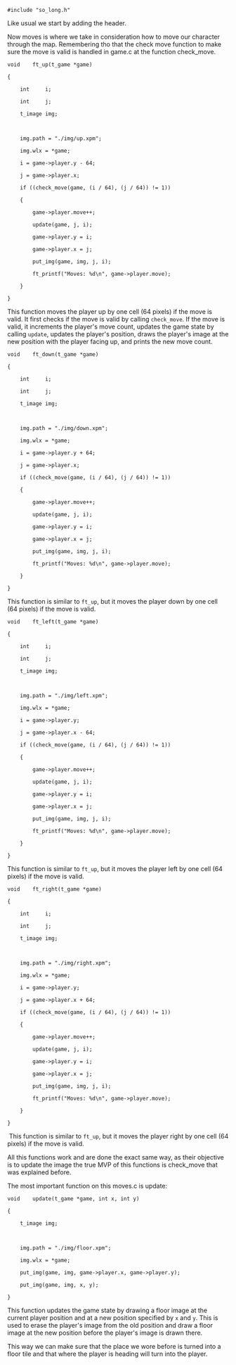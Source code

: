 ```
#include "so_long.h"
```
Like usual we start by adding the header.

Now moves is where we take in consideration how to move our character through the map.
Remembering tho that the check move function to make sure the move is valid is handled in game.c at the function check_move.

```
void    ft_up(t_game *game)

{

    int     i;

    int     j;

    t_image img;

  

    img.path = "./img/up.xpm";

    img.wlx = *game;

    i = game->player.y - 64;

    j = game->player.x;

    if ((check_move(game, (i / 64), (j / 64)) != 1))

    {

        game->player.move++;

        update(game, j, i);

        game->player.y = i;

        game->player.x = j;

        put_img(game, img, j, i);

        ft_printf("Moves: %d\n", game->player.move);

    }

}
```
This function moves the player up by one cell (64 pixels) if the move is valid. It first checks if the move is valid by calling `check_move`. If the move is valid, it increments the player's move count, updates the game state by calling `update`, updates the player's position, draws the player's image at the new position with the player facing up, and prints the new move count.

```
void    ft_down(t_game *game)

{

    int     i;

    int     j;

    t_image img;

  

    img.path = "./img/down.xpm";

    img.wlx = *game;

    i = game->player.y + 64;

    j = game->player.x;

    if ((check_move(game, (i / 64), (j / 64)) != 1))

    {

        game->player.move++;

        update(game, j, i);

        game->player.y = i;

        game->player.x = j;

        put_img(game, img, j, i);

        ft_printf("Moves: %d\n", game->player.move);

    }

}
```
This function is similar to `ft_up`, but it moves the player down by one cell (64 pixels) if the move is valid.

```
void    ft_left(t_game *game)

{

    int     i;

    int     j;

    t_image img;

  

    img.path = "./img/left.xpm";

    img.wlx = *game;

    i = game->player.y;

    j = game->player.x - 64;

    if ((check_move(game, (i / 64), (j / 64)) != 1))

    {

        game->player.move++;

        update(game, j, i);

        game->player.y = i;

        game->player.x = j;

        put_img(game, img, j, i);

        ft_printf("Moves: %d\n", game->player.move);

    }

}
```
This function is similar to `ft_up`, but it moves the player left by one cell (64 pixels) if the move is valid.

```
void    ft_right(t_game *game)

{

    int     i;

    int     j;

    t_image img;

  

    img.path = "./img/right.xpm";

    img.wlx = *game;

    i = game->player.y;

    j = game->player.x + 64;

    if ((check_move(game, (i / 64), (j / 64)) != 1))

    {

        game->player.move++;

        update(game, j, i);

        game->player.y = i;

        game->player.x = j;

        put_img(game, img, j, i);

        ft_printf("Moves: %d\n", game->player.move);

    }

}
```
 This function is similar to `ft_up`, but it moves the player right by one cell (64 pixels) if the move is valid.

All this functions work and are done the exact same way, as their objective is to update the image the true MVP of this functions is check_move that was explained before.

The most important function on this moves.c is update:

```
void    update(t_game *game, int x, int y)

{

    t_image img;

  

    img.path = "./img/floor.xpm";

    img.wlx = *game;

    put_img(game, img, game->player.x, game->player.y);

    put_img(game, img, x, y);

}
```
This function updates the game state by drawing a floor image at the current player position and at a new position specified by `x` and `y`. This is used to erase the player's image from the old position and draw a floor image at the new position before the player's image is drawn there.

This way we can make sure that the place we wore before is turned into a floor tile and that where the player is heading will turn into the player.